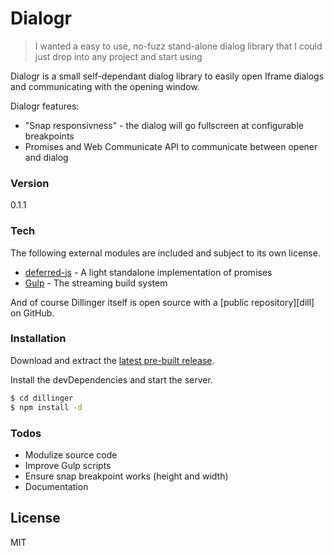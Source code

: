 # Dialogr

> I wanted a easy to use, no-fuzz stand-alone dialog library that I could just drop into any project and start using

Dialogr is a small self-dependant dialog library to easily open Iframe dialogs and communicating with the opening window.

Dialogr features:
  - "Snap responsivness" - the dialog will go fullscreen at configurable breakpoints
  - Promises and Web Communicate API to communicate between opener and dialog

### Version
0.1.1

### Tech

The following external modules are included and subject to its own license.

* [deferred-js] - A light standalone implementation of promises
* [Gulp] - The streaming build system


And of course Dillinger itself is open source with a [public repository][dill]
 on GitHub.

### Installation

Download and extract the [latest pre-built release](https://github.com/dlid/dialogr/releases).

Install the devDependencies and start the server.

```sh
$ cd dillinger
$ npm install -d
```

### Todos

 - Modulize source code
 - Improve Gulp scripts
 - Ensure snap breakpoint works (height and width)
 - Documentation

License
----

MIT

   [deferred-js]: <https://github.com/warpdesign/deferred-js>
   [Gulp]: <http://gulpjs.com>
